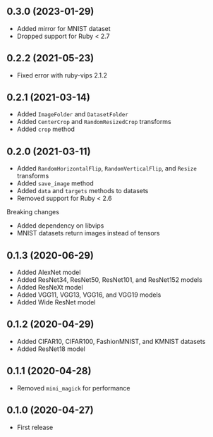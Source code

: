 ## 0.3.0 (2023-01-29)

- Added mirror for MNIST dataset
- Dropped support for Ruby < 2.7

## 0.2.2 (2021-05-23)

- Fixed error with ruby-vips 2.1.2

## 0.2.1 (2021-03-14)

- Added `ImageFolder` and `DatasetFolder`
- Added `CenterCrop` and `RandomResizedCrop` transforms
- Added `crop` method

## 0.2.0 (2021-03-11)

- Added `RandomHorizontalFlip`, `RandomVerticalFlip`, and `Resize` transforms
- Added `save_image` method
- Added `data` and `targets` methods to datasets
- Removed support for Ruby < 2.6

Breaking changes

- Added dependency on libvips
- MNIST datasets return images instead of tensors

## 0.1.3 (2020-06-29)

- Added AlexNet model
- Added ResNet34, ResNet50, ResNet101, and ResNet152 models
- Added ResNeXt model
- Added VGG11, VGG13, VGG16, and VGG19 models
- Added Wide ResNet model

## 0.1.2 (2020-04-29)

- Added CIFAR10, CIFAR100, FashionMNIST, and KMNIST datasets
- Added ResNet18 model

## 0.1.1 (2020-04-28)

- Removed `mini_magick` for performance

## 0.1.0 (2020-04-27)

- First release
